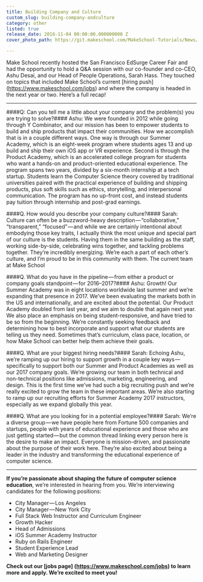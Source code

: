 ```yaml
---
title: Building Company and Culture
custom_slug: building-company-andculture
category: other
listed: true
release_date: 2016-11-04 00:00:00.000000000 Z
cover_photo_path: https://git.makeschool.com/MakeSchool-Tutorials/News/027f80668ccbafc5da23d6e5cfd251a00809251f//480404d1-d0ba-4067-a1b7-a7b0c0528c96/cover_photo.jpeg

---
```

Make School recently hosted the San Francisco EdSurge Career Fair and had the opportunity to hold a Q&A session with our co-founder and co-CEO, Ashu Desai, and our Head of People Operations, Sarah Hass. They touched on topics that included Make School’s current [hiring push] (https://www.makeschool.com/jobs) and where the company is headed in the next year or two. Here’s a full recap!


---

####Q: Can you tell me a little about your company and the problem(s) you are trying to solve?####
Ashu: We were founded in 2012 while going through Y Combinator, and our mission has been to empower students to build and ship products that impact their communities. How we accomplish that is in a couple different ways. One way is through our Summer Academy, which is an eight-week program where students ages 13 and up build and ship their own iOS app or VR experience. Second is through the Product Academy, which is an accelerated college program for students who want a hands-on and product-oriented educational experience. The program spans two years, divided by a six-month internship at a tech startup. Students learn the Computer Science theory covered by traditional universities paired with the practical experience of building and shipping products, plus soft skills such as ethics, storytelling, and interpersonal communication. The program has no up-front cost, and instead students pay tuition through internship and post-grad earnings.

####Q. How would you describe your company culture?####
Sarah: Culture can often be a buzzword-heavy description — “collaborative,” “transparent,” “focused” — and while we are certainly intentional about embodying those key traits, I actually think the most unique and special part of our culture is the students. Having them in the same building as the staff, working side-by-side, celebrating wins together, and tackling problems together. They’re incredibly energizing. We’re each a part of each other’s culture, and I’m proud to be in this community with them.
The current team at Make School

####Q. What do you have in the pipeline — from either a product or company goals standpoint — for 2016–2017?####
Ashu: Growth! Our Summer Academy was in eight locations worldwide last summer and we’re expanding that presence in 2017. We’ve been evaluating the markets both in the US and internationally, and are excited about the potential. Our Product Academy doubled from last year, and we aim to double that again next year. We also place an emphasis on being student-responsive, and have tried to be so from the beginning. We’re constantly seeking feedback and determining how to best incorporate and support what our students are telling us they need. Sometimes that’s curriculum, class pace, location, or how Make School can better help them achieve their goals.

####Q. What are your biggest hiring needs?####
Sarah: Echoing Ashu, we’re ramping up our hiring to support growth in a couple key ways — specifically to support both our Summer and Product Academies as well as our 2017 company goals. We’re growing our team in both technical and non-technical positions like admissions, marketing, engineering, and design. This is the first time we’ve had such a big recruiting push and we’re really excited to grow the team in these important areas. We’re also starting to ramp up our recruiting efforts for Summer Academy 2017 instructors, especially as we expand globally this year.

####Q. What are you looking for in a potential employee?####
Sarah: We’re a diverse group — we have people here from Fortune 500 companies and startups, people with years of educational experience and those who are just getting started — but the common thread linking every person here is the desire to make an impact. Everyone is mission-driven, and passionate about the purpose of their work here. They’re also excited about being a leader in the industry and transforming the educational experience of computer science.

---

**If you’re passionate about shaping the future of computer science education**, we’re interested in hearing from you. We’re interviewing candidates for the following positions:
* City Manager — Los Angeles
* City Manager — New York City
* Full Stack Web Instructor and Curriculum Engineer
* Growth Hacker
* Head of Admissions
* iOS Summer Academy Instructor
* Ruby on Rails Engineer
* Student Experience Lead
* Web and Marketing Designer

**Check out our [jobs page] (https://www.makeschool.com/jobs) to learn more and apply. We’re excited to meet you!**